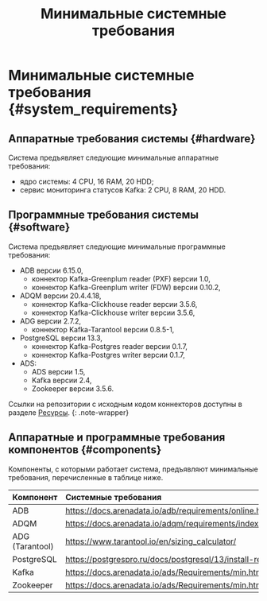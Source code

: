 ﻿---
layout: default
title: Минимальные системные требования
nav_order: 1
parent: Эксплуатация
has_children: false
has_toc: false
---

# Минимальные системные требования {#system_requirements}

## Аппаратные требования системы {#hardware}

Система предъявляет следующие минимальные аппаратные требования:
* ядро системы: 4 CPU, 16 RAM, 20 HDD;
* сервис мониторинга статусов Kafka: 2 CPU, 8 RAM, 20 HDD.

## Программные требования системы {#software}
Система предъявляет следующие минимальные программные требования:
* ADB версии 6.15.0,
  * коннектор Kafka-Greenplum reader (PXF) версии 1.0,
  * коннектор Kafka-Greenplum writer (FDW) версии 0.10.2,
* ADQM версии 20.4.4.18,
  * коннектор Kafka-Clickhouse reader версии 3.5.6,
  * коннектор Kafka-Clickhouse writer версии 3.5.6,
* ADG версии 2.7.2,
  * коннектор Kafka-Tarantool версии 0.8.5-1,
* PostgreSQL версии 13.3,
  * коннектор Kafka-Postgres reader версии 0.1.7,
  * коннектор Kafka-Postgres writer версии 0.1.7,
* ADS:
  * ADS версии 1.5,
  * Kafka версии 2.4,
  * Zookeeper версии 3.5.6.

Ссылки на репозитории с исходным кодом коннекторов доступны в разделе [Ресурсы](../../resources/resources.md).
{: .note-wrapper}

## Аппаратные и программные требования компонентов {#components}

Компоненты, с которыми работает система, предъявляют минимальные требования, перечисленные 
в таблице ниже.

| Компонент | Системные требования
|:-|:-
| ADB | <https://docs.arenadata.io/adb/requirements/online.html#id2>
| ADQM | <https://docs.arenadata.io/adqm/requirements/index.html#clickhouse>
| ADG (Tarantool) | <https://www.tarantool.io/en/sizing_calculator/>
| PostgreSQL | <https://postgrespro.ru/docs/postgresql/13/install-requirements>
| Kafka | <https://docs.arenadata.io/ads/Requirements/min.html>
| Zookeeper | <https://docs.arenadata.io/ads/Requirements/min.html>